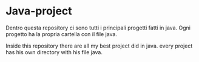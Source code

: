 # Java-project
Dentro questa repository ci sono tutti i principali progetti fatti in java.
Ogni progetto ha la propria cartella con il file java.

Inside this repository there are all my best project did in java.
every project has his own directory with his file java.
